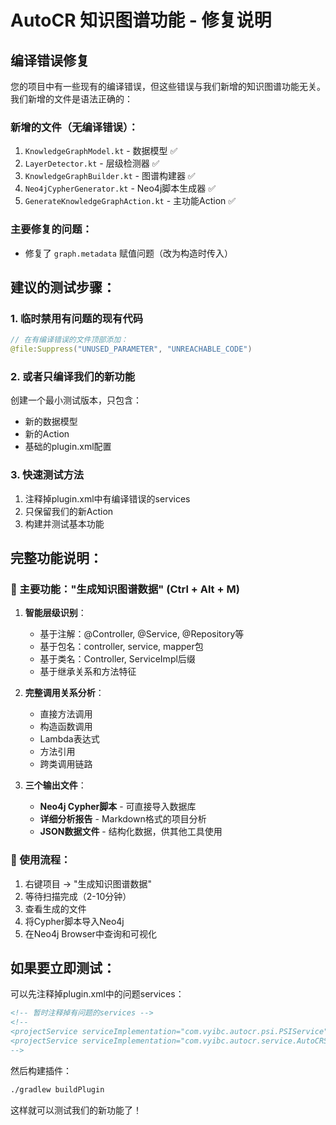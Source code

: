 # AutoCR 知识图谱功能 - 修复说明

## 编译错误修复

您的项目中有一些现有的编译错误，但这些错误与我们新增的知识图谱功能无关。我们新增的文件是语法正确的：

### 新增的文件（无编译错误）：
1. `KnowledgeGraphModel.kt` - 数据模型 ✅
2. `LayerDetector.kt` - 层级检测器 ✅  
3. `KnowledgeGraphBuilder.kt` - 图谱构建器 ✅
4. `Neo4jCypherGenerator.kt` - Neo4j脚本生成器 ✅
5. `GenerateKnowledgeGraphAction.kt` - 主功能Action ✅

### 主要修复的问题：
- 修复了 `graph.metadata` 赋值问题（改为构造时传入）

## 建议的测试步骤：

### 1. 临时禁用有问题的现有代码
```kotlin
// 在有编译错误的文件顶部添加：
@file:Suppress("UNUSED_PARAMETER", "UNREACHABLE_CODE")
```

### 2. 或者只编译我们的新功能
创建一个最小测试版本，只包含：
- 新的数据模型
- 新的Action
- 基础的plugin.xml配置

### 3. 快速测试方法
1. 注释掉plugin.xml中有编译错误的services
2. 只保留我们的新Action
3. 构建并测试基本功能

## 完整功能说明：

### 🎯 主要功能："生成知识图谱数据" (Ctrl + Alt + M)

1. **智能层级识别**：
   - 基于注解：@Controller, @Service, @Repository等
   - 基于包名：controller, service, mapper包
   - 基于类名：Controller, ServiceImpl后缀
   - 基于继承关系和方法特征

2. **完整调用关系分析**：
   - 直接方法调用
   - 构造函数调用  
   - Lambda表达式
   - 方法引用
   - 跨类调用链路

3. **三个输出文件**：
   - **Neo4j Cypher脚本** - 可直接导入数据库
   - **详细分析报告** - Markdown格式的项目分析
   - **JSON数据文件** - 结构化数据，供其他工具使用

### 🚀 使用流程：
1. 右键项目 → "生成知识图谱数据"
2. 等待扫描完成（2-10分钟）
3. 查看生成的文件
4. 将Cypher脚本导入Neo4j
5. 在Neo4j Browser中查询和可视化

## 如果要立即测试：

可以先注释掉plugin.xml中的问题services：
```xml
<!-- 暂时注释掉有问题的services -->
<!--
<projectService serviceImplementation="com.vyibc.autocr.psi.PSIService"/>
<projectService serviceImplementation="com.vyibc.autocr.service.AutoCRService"/>  
-->
```

然后构建插件：
```bash
./gradlew buildPlugin
```

这样就可以测试我们的新功能了！